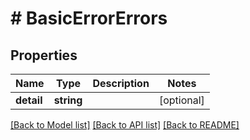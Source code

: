 # # BasicErrorErrors

## Properties

Name | Type | Description | Notes
------------ | ------------- | ------------- | -------------
**detail** | **string** |  | [optional]

[[Back to Model list]](../../README.md#models) [[Back to API list]](../../README.md#endpoints) [[Back to README]](../../README.md)
